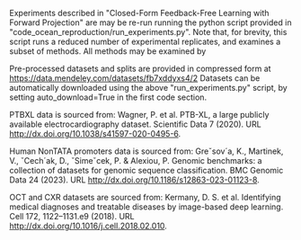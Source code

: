 Experiments described in "Closed-Form Feedback-Free Learning with Forward Projection" are may be re-run running the python script provided in "code_ocean_reproduction/run_experiments.py". Note that, for brevity, this script runs a reduced number of experimental replicates, and examines a subset of methods. All methods may be examined by 

Pre-processed datasets and splits are provided in compressed form at https://data.mendeley.com/datasets/fb7xddyxs4/2
Datasets can be automatically downloaded using the above "run_experiments.py" script, by setting auto_download=True in the first code section.

PTBXL data is sourced from:
Wagner, P. et al. PTB-XL, a large publicly available electrocardiography dataset.
Scientific Data 7 (2020). URL http://dx.doi.org/10.1038/s41597-020-0495-6.

Human NonTATA promoters data is sourced from:
Greˇsov´a, K., Martinek, V., ˇCech´ak, D., ˇSimeˇcek, P. & Alexiou, P. Genomic
benchmarks: a collection of datasets for genomic sequence classification. BMC
Genomic Data 24 (2023). URL http://dx.doi.org/10.1186/s12863-023-01123-8.

OCT and CXR datasets are sourced from:
Kermany, D. S. et al. Identifying medical diagnoses and treatable diseases by
image-based deep learning. Cell 172, 1122–1131.e9 (2018). URL http://dx.doi.org/10.1016/j.cell.2018.02.010.


